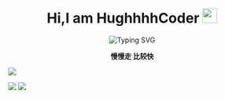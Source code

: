 ### <h1 align="center">Hi,I am HughhhhCoder <img src="https://github.com/TheDudeThatCode/TheDudeThatCode/raw/master/Assets/Mario_Hello_Big.gif" style="width: 30px; display: inline-block;" data-target="animated-image.originalImage"></h1>


<div align="center">
  <!-- dynamic typing effect 动态打字效果 -->
  <div align="center">
    <a >
      <img src="https://readme-typing-svg.demolab.com?font=Fira+Code&pause=1000&width=435&lines=println(%22Hello%2C%20World%22);HughhhhCoder&center=true&size=27" alt="Typing SVG" />
    </a>
  </div>
 <img src="https://camo.githubusercontent.com/992babdffd8c74a1502de375fbdf7e4d54773242/68747470733a2f2f6d656469612e67697068792e636f6d2f6d656469612f53576f536b4e36447854737a71494b4571762f67697068792e676966" alt="" style="max-width: 100%;"  >
 
<p><b>慢慢走 比较快</b></p>
</div>

<!--
**Hughhhhcoder/Hughhhhcoder** is a ✨ _special_ ✨ repository because its `README.md` (this file) appears on your GitHub profile.

Here are some ideas to get you started:

- 🔭 I’m currently working on ...
- 🌱 I’m currently learning ...
- 👯 I’m looking to collaborate on ...
- 🤔 I’m looking for help with ...
- 💬 Ask me about ...
- 📫 How to reach me: ...
- 😄 Pronouns: ...
- ⚡ Fun fact: ...
-->

![](https://github-readme-stats.vercel.app/api?username=Hughhhhcoder&show_icons=true&theme=dark&count_private=true)

![](https://github-readme-stats.vercel.app/api/top-langs/?username=Hughhhhcoder&theme=dark&layout=compact)
![](https://activity-graph.herokuapp.com/graph?username=Hughhhhcoder&theme=github)

<!--START_SECTION:waka-->
<!--END_SECTION:waka-->
